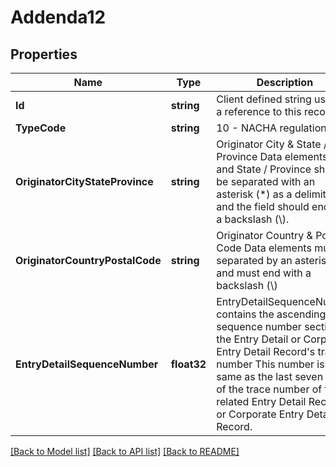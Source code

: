 # Addenda12

## Properties

Name | Type | Description | Notes
------------ | ------------- | ------------- | -------------
**Id** | **string** | Client defined string used as a reference to this record. | [optional] 
**TypeCode** | **string** | 10 - NACHA regulations | [optional] 
**OriginatorCityStateProvince** | **string** | Originator City &amp; State / Province Data elements City and State / Province  should be separated with an asterisk (*) as a delimiter and the field should end with a backslash (\\).  | [optional] 
**OriginatorCountryPostalCode** | **string** | Originator Country &amp; Postal Code Data elements must be separated by an asterisk (*) and must end with a backslash (\\)  | [optional] 
**EntryDetailSequenceNumber** | **float32** | EntryDetailSequenceNumber contains the ascending sequence number section of the Entry Detail or Corporate Entry Detail Record&#39;s trace number This number is the same as the last seven digits of the trace number of the related Entry Detail Record or Corporate Entry Detail Record.  | [optional] 

[[Back to Model list]](../README.md#documentation-for-models) [[Back to API list]](../README.md#documentation-for-api-endpoints) [[Back to README]](../README.md)


